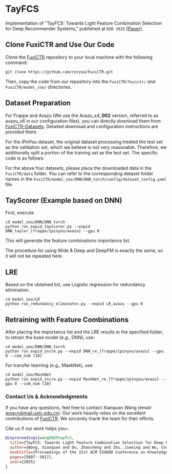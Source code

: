 
# TayFCS
Implementation of "TayFCS: Towards Light Feature Combination Selection for Deep Recommender Systems," published at `KDD 2025` [[Paper](https://arxiv.org/abs/2507.03895)].

## Clone FuxiCTR and Use Our Code
Clone the [FuxiCTR](https://github.com/reczoo/FuxiCTR) repository to your local machine with the following command:
```
git clone https://github.com/reczoo/FuxiCTR.git
```

Then, copy the code from our repository into the `FuxiCTR/fuxictr/` and `FuxiCTR/model_zoo/` directories.

## Dataset Preparation
For Frappe and Avazu (We use the Avazu_x4_**002** version, referred to as avazu_x6 in our configuration files), you can directly download them from [FuxiCTR-Datasets](https://github.com/reczoo/Datasets/tree/main). Detailed download and configuration instructions are provided there.

For the iPinYou dataset, the original dataset processing treated the test set as the validation set, which we believe is not very reasonable. Therefore, we additionally split a portion of the training set as the test set. The specific code is as follows:


For the above four datasets, please place the downloaded data in the `FuxiCTR/data` folder. You can refer to the corresponding dataset folder names in the `FuxiCTR/model_zoo/DNN/DNN_torch/config/dataset_config.yaml` file.


## TayScorer (Example based on DNN)
First, execute
```
cd model_zoo/DNN/DNN_torch
python run_expid_tayscorer.py --expid DNN_taylor_[frappe/ipinyou/avazu] --gpu 0
```
This will generate the feature combinations importance list.

The procedure for using Wide & Deep and DeepFM is exactly the same, so it will not be repeated here.


## LRE
Based on the obtained list, use Logistic regression for redundancy elimination.
```
cd model_zoo/LR
python run_redundancy_eliminator.py --expid LR_avazu --gpu 0
```


## Retraining with Feature Combinations
After placing the importance list and the LRE results in the specified folder, to retrain the base model (e.g., DNN), use:
```
cd model_zoo/DNN/DNN_torch
python run_expid_incre.py --expid DNN_re_[frappe/ipinyou/avazu] --gpu 0 --com_num [10]
```
For transfer learning (e.g., MaskNet), use:
```
cd model_zoo/MaskNet
python run_expid_incre.py --expid MaskNet_re_[frappe/ipinyou/avazu] --gpu 0 --com_num [10]
```


### Contact Us & Acknowledgments
If you have any questions, feel free to contact Xianquan Wang (email: wxqcn@mail.ustc.edu.cn).
Our work heavily relies on the excellent contributions of [FuxiCTR](https://github.com/reczoo/FuxiCTR). We sincerely thank the team for their efforts.

Cite us if our work helps you~
```bibtex
@inproceedings{wang2025tayfcs,
  title={TayFCS: Towards Light Feature Combination Selection for Deep Recommender Systems},
  author={Wang, Xianquan and Du, Zhaocheng and Zhu, Jieming and Wu, Chuhan and Jia, Qinglin and Dong, Zhenhua},
  booktitle={Proceedings of the 31st ACM SIGKDD Conference on Knowledge Discovery and Data Mining V. 2},
  pages={5007--5017},
  year={2025}
}
```
